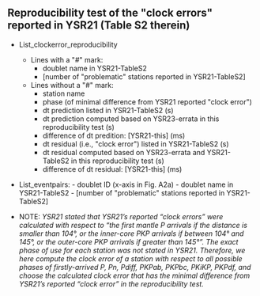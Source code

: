 Reproducibility test of the "clock errors" reported in YSR21 (Table S2 therein)
---
- List_clockerror_reproducibility
  - Lines with a "#" mark:
    - doublet name in YSR21-TableS2
    - [number of "problematic" stations reported in YSR21-TableS2]
  - Lines without a "#" mark:
    - station name
    - phase (of minimal difference from YSR21 reported "clock error")
    - dt prediction listed in YSR21-TableS2 (s)
    - dt prediction computed based on YSR23-errata in this reproducibility test (s)
    - difference of dt predition: [YSR21-this] (ms)
    - dt residual (i.e., "clock error") listed in YSR21-TableS2 (s)
    - dt residual computed based on YSR23-errata and YSR21-TableS2 in this reproducibility test (s)
    - difference of dt residual: [YSR21-this] (ms)

- List_eventpairs:
      - doublet ID (x-axis in Fig. A2a)
      - doublet name in YSR21-TableS2
      - [number of "problematic" stations reported in YSR21-TableS2]
 
      
- NOTE: _YSR21 stated that YSR21’s reported “clock errors” were calculated with respect to “the first mantle P arrivals if the distance is smaller than 104°, or the inner-core PKP arrivals if between 104° and 145°, or the outer-core PKP arrivals if greater than 145°”. The exact phase of use for each station was not stated in YSR21. Therefore, we here compute the clock error of a station with respect to all possible phases of firstly-arrived P, Pn, Pdiff, PKPab, PKPbc, PKiKP, PKPdf, and choose the calculated clock error that has the minimal difference from YSR21’s reported “clock error” in the reproducibility test._

